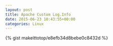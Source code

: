 ```yaml
---
layout: post                                                                                                              
title: Apache Custom Log.Info                                                                                                                       
date: 2015-06-23 10:43:55+00:00                                                                                                                        
categories: Linux                                                                                                                
---                                                                                                                              
```


{% gist makeittotop/e8efb34d8bebe0c8432d %}                                                                                                           

